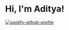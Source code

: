 # Hi, I'm Aditya!


[![spotify-github-profile](https://spotify-github-profile.vercel.app/api/view?uid=6okhc7k2b12qos6w9hdika7m3&cover_image=true&theme=novatorem&show_offline=false&background_color=121212&interchange=false&bar_color=53b14f&bar_color_cover=false)](https://github.com/kittinan/spotify-github-profile)
